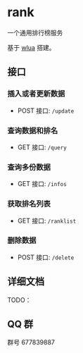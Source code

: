 # rank
一个通用排行榜服务

基于 [wlua](https://github.com/hanxi/wlua) 搭建。

## 接口

### 插入或者更新数据

- POST 接口: `/update`

### 查询数据和排名

- GET 接口: `/query`

### 查询多份数据

- GET 接口: `/infos`

### 获取排名列表

- GET 接口: `/ranklist`

### 删除数据

- POST 接口: `/delete`

## 详细文档

TODO：

## QQ 群

群号 677839887

